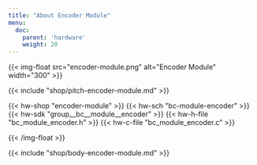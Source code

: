 ```yaml
---
title: "About Encoder Module"
menu:
  doc:
    parent: 'hardware'
    weight: 20
---
```


{{< img-float src="encoder-module.png" alt="Encoder Module" width="300" >}}

{{< include "shop/pitch-encoder-module.md" >}}

{{< hw-shop "encoder-module" >}}
{{< hw-sch "bc-module-encoder" >}}
{{< hw-sdk "group__bc__module__encoder" >}}
{{< hw-h-file "bc_module_encoder.h" >}}
{{< hw-c-file "bc_module_encoder.c" >}}

{{< /img-float >}}

{{< include "shop/body-encoder-module.md" >}}
